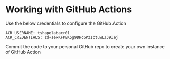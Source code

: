 # Working with GitHub Actions

Use the below credentials to configure the GitHub Action
```
ACR_USERNAME: tshapelabacr01
ACR_CREDENTIALS: zd+sexKFPEK5g9DHcGPzIctuwLJ39Iej
```
Commit the code to your personal GitHub repo to create your own instance of GitHub Action